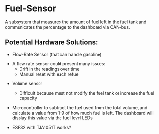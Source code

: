 # Fuel-Sensor

A subsystem that measures the amount of fuel left in the fuel tank and communicates the percentage to the dashboard via CAN-bus.

## Potential Hardware Solutions:
* Flow-Rate Sensor (that can handle gasoline)
 - A flow rate sensor could present many issues:
   * Drift in the readings over time
   * Manual reset with each refuel

* Volume sensor
  * Difficult because must not modify the fuel tank or increase the fuel capacity

* Microcontroller to subtract the fuel used from the total volume, and calculate a value from 1-9 of how much fuel is left. The dashboard will display this value via the fuel level LEDs
* ESP32 with TJA1051T works?
